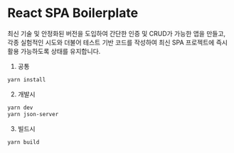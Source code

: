 # React SPA Boilerplate

최신 기술 및 안정화된 버전을 도입하여 간단한 인증 및 CRUD가 가능한 앱을 만들고,
각종 실험적인 시도와 더불어 테스트 기반 코드를 작성하여 최신 SPA 프로젝트에 즉시 활용 가능하도록 상태를 유지합니다.

1. 공통

```bash
yarn install
```

2. 개발시

```bash
yarn dev
yarn json-server
```

3. 빌드시

```bash
yarn build
```
